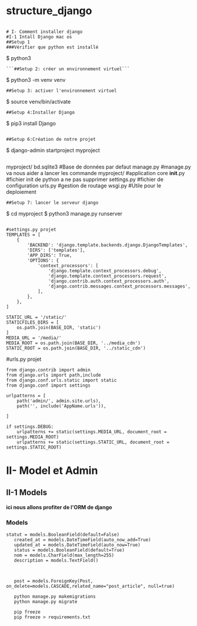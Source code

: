 # structure_django
```

# I- Comment installer django
#I-1 Intall Django mac os
##Setup 1
###Vérifier que python est installé

```
$ python3
```
```##Setup 2: créer un environnement virtuel```

```
$ python3 -m venv venv
```
##Setup 3: activer l'environnement virtuel

```
$ source venv/bin/activate
```
##Setup 4:Installer Django
```
$ pip3 install Django
```

##Setup 6:Création de notre projet

```
$ django-admin startproject myproject

```
```
myproject/
    bd.sqlite3        #Base de données par defaut
    manage.py         #manage.py va nous aider a lancer les commande
    myproject/        #application core
        __init__.py   #fichier init de python a ne pas supprimer
        settings.py   #fichier de configuration
        urls.py       #gestion de routage
        wsgi.py       #Utile pour le deploiement

```
##Setup 7: lancer le serveur django
```
$ cd myproject
$ python3 manage.py runserver
```

```

```
#settings.py projet
TEMPLATES = [
    {
        'BACKEND': 'django.template.backends.django.DjangoTemplates',
        'DIRS': ['templates'],
        'APP_DIRS': True,
        'OPTIONS': {
            'context_processors': [
                'django.template.context_processors.debug',
                'django.template.context_processors.request',
                'django.contrib.auth.context_processors.auth',
                'django.contrib.messages.context_processors.messages',
            ],
        },
    },
]

STATIC_URL = '/static/'
STATICFILES_DIRS = [
    os.path.join(BASE_DIR, 'static')
]
MEDIA_URL = '/media/'
MEDIA_ROOT = os.path.join(BASE_DIR, '../media_cdn')
STATIC_ROOT = os.path.join(BASE_DIR, '../static_cdn')
```
#urls.py projet
```
from django.contrib import admin
from django.urls import path,include
from django.conf.urls.static import static
from django.conf import settings

urlpatterns = [
    path('admin/', admin.site.urls),
    path('', include('AppName.urls')),

]

if settings.DEBUG:
    urlpatterns += static(settings.MEDIA_URL, document_root = settings.MEDIA_ROOT)
    urlpatterns += static(settings.STATIC_URL, document_root = settings.STATIC_ROOT)
```

# II- Model et Admin
## II-1 Models
#### ici nous allons profiter de l'ORM de django

### Models
```
statut = models.BooleanField(default=False)
   created_at = models.DateTimeField(auto_now_add=True)
   updated_at = models.DateTimeField(auto_now=True)
   status = models.BooleanField(default=True)
   nom = models.CharField(max_length=255)
   description = models.TextField()
   
   
   
   post = models.ForeignKey(Post, on_delete=models.CASCADE,related_name="post_article", null=true)
   
   python manage.py makemigrations
   python manage.py migrate
   
   pip freeze
   pip freeze > requirements.txt
```
